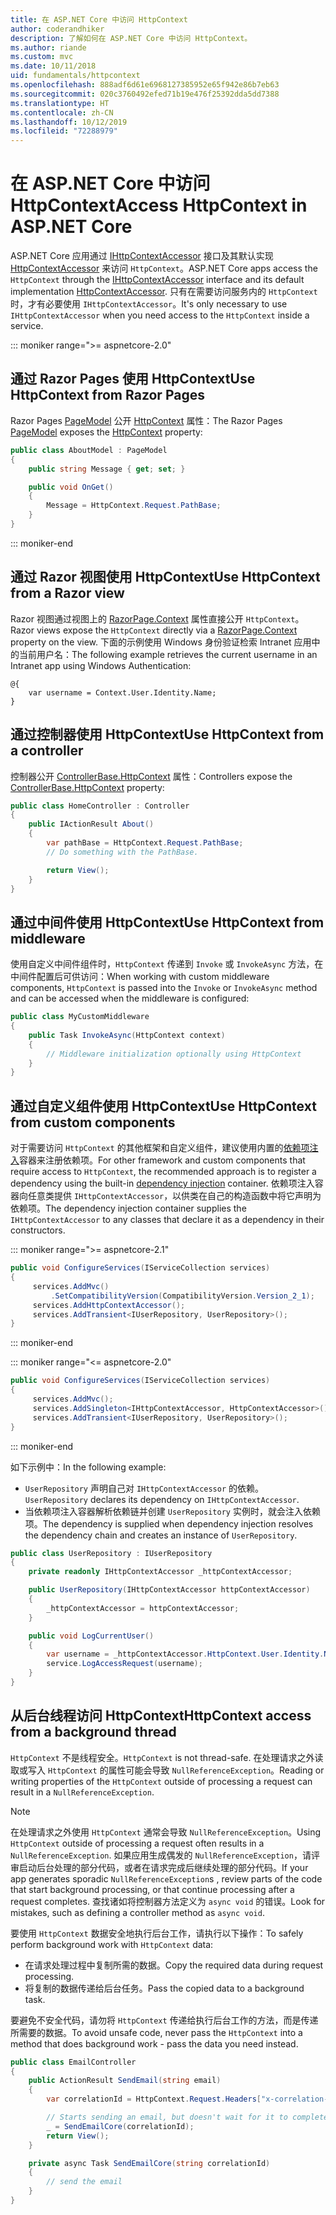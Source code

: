 ```yaml
---
title: 在 ASP.NET Core 中访问 HttpContext
author: coderandhiker
description: 了解如何在 ASP.NET Core 中访问 HttpContext。
ms.author: riande
ms.custom: mvc
ms.date: 10/11/2018
uid: fundamentals/httpcontext
ms.openlocfilehash: 888adf6d61e6968127385952e65f942e86b7eb63
ms.sourcegitcommit: 020c3760492efed71b19e476f25392dda5dd7388
ms.translationtype: HT
ms.contentlocale: zh-CN
ms.lasthandoff: 10/12/2019
ms.locfileid: "72288979"
---
```

# <a name="access-httpcontext-in-aspnet-core"></a><span data-ttu-id="1c8d7-103">在 ASP.NET Core 中访问 HttpContext</span><span class="sxs-lookup"><span data-stu-id="1c8d7-103">Access HttpContext in ASP.NET Core</span></span>

<span data-ttu-id="1c8d7-104">ASP.NET Core 应用通过 [IHttpContextAccessor](/dotnet/api/microsoft.aspnetcore.http.ihttpcontextaccessor) 接口及其默认实现 [HttpContextAccessor](/dotnet/api/microsoft.aspnetcore.http.httpcontextaccessor) 来访问 `HttpContext`。</span><span class="sxs-lookup"><span data-stu-id="1c8d7-104">ASP.NET Core apps access the `HttpContext` through the [IHttpContextAccessor](/dotnet/api/microsoft.aspnetcore.http.ihttpcontextaccessor) interface and its default implementation [HttpContextAccessor](/dotnet/api/microsoft.aspnetcore.http.httpcontextaccessor).</span></span> <span data-ttu-id="1c8d7-105">只有在需要访问服务内的 `HttpContext` 时，才有必要使用 `IHttpContextAccessor`。</span><span class="sxs-lookup"><span data-stu-id="1c8d7-105">It's only necessary to use `IHttpContextAccessor` when you need access to the `HttpContext` inside a service.</span></span>

::: moniker range=">= aspnetcore-2.0"

## <a name="use-httpcontext-from-razor-pages"></a><span data-ttu-id="1c8d7-106">通过 Razor Pages 使用 HttpContext</span><span class="sxs-lookup"><span data-stu-id="1c8d7-106">Use HttpContext from Razor Pages</span></span>

<span data-ttu-id="1c8d7-107">Razor Pages [PageModel](/dotnet/api/microsoft.aspnetcore.mvc.razorpages.pagemodel) 公开 [HttpContext](/dotnet/api/microsoft.aspnetcore.mvc.razorpages.pagemodel.httpcontext) 属性：</span><span class="sxs-lookup"><span data-stu-id="1c8d7-107">The Razor Pages [PageModel](/dotnet/api/microsoft.aspnetcore.mvc.razorpages.pagemodel) exposes the [HttpContext](/dotnet/api/microsoft.aspnetcore.mvc.razorpages.pagemodel.httpcontext) property:</span></span>

```csharp
public class AboutModel : PageModel
{
    public string Message { get; set; }

    public void OnGet()
    {
        Message = HttpContext.Request.PathBase;
    }
}
```

::: moniker-end

## <a name="use-httpcontext-from-a-razor-view"></a><span data-ttu-id="1c8d7-108">通过 Razor 视图使用 HttpContext</span><span class="sxs-lookup"><span data-stu-id="1c8d7-108">Use HttpContext from a Razor view</span></span>

<span data-ttu-id="1c8d7-109">Razor 视图通过视图上的 [RazorPage.Context](/dotnet/api/microsoft.aspnetcore.mvc.razor.razorpage.context#Microsoft_AspNetCore_Mvc_Razor_RazorPage_Context) 属性直接公开 `HttpContext`。</span><span class="sxs-lookup"><span data-stu-id="1c8d7-109">Razor views expose the `HttpContext` directly via a [RazorPage.Context](/dotnet/api/microsoft.aspnetcore.mvc.razor.razorpage.context#Microsoft_AspNetCore_Mvc_Razor_RazorPage_Context) property on the view.</span></span> <span data-ttu-id="1c8d7-110">下面的示例使用 Windows 身份验证检索 Intranet 应用中的当前用户名：</span><span class="sxs-lookup"><span data-stu-id="1c8d7-110">The following example retrieves the current username in an Intranet app using Windows Authentication:</span></span>

```cshtml
@{
    var username = Context.User.Identity.Name;
}
```

## <a name="use-httpcontext-from-a-controller"></a><span data-ttu-id="1c8d7-111">通过控制器使用 HttpContext</span><span class="sxs-lookup"><span data-stu-id="1c8d7-111">Use HttpContext from a controller</span></span>

<span data-ttu-id="1c8d7-112">控制器公开 [ControllerBase.HttpContext](/dotnet/api/microsoft.aspnetcore.mvc.controllerbase.httpcontext) 属性：</span><span class="sxs-lookup"><span data-stu-id="1c8d7-112">Controllers expose the [ControllerBase.HttpContext](/dotnet/api/microsoft.aspnetcore.mvc.controllerbase.httpcontext) property:</span></span>

```csharp
public class HomeController : Controller
{
    public IActionResult About()
    {
        var pathBase = HttpContext.Request.PathBase;
        // Do something with the PathBase.

        return View();
    }
}
```

## <a name="use-httpcontext-from-middleware"></a><span data-ttu-id="1c8d7-113">通过中间件使用 HttpContext</span><span class="sxs-lookup"><span data-stu-id="1c8d7-113">Use HttpContext from middleware</span></span>

<span data-ttu-id="1c8d7-114">使用自定义中间件组件时，`HttpContext` 传递到 `Invoke` 或 `InvokeAsync` 方法，在中间件配置后可供访问：</span><span class="sxs-lookup"><span data-stu-id="1c8d7-114">When working with custom middleware components, `HttpContext` is passed into the `Invoke` or `InvokeAsync` method and can be accessed when the middleware is configured:</span></span>

```csharp
public class MyCustomMiddleware
{
    public Task InvokeAsync(HttpContext context)
    {
        // Middleware initialization optionally using HttpContext
    }
}
```

## <a name="use-httpcontext-from-custom-components"></a><span data-ttu-id="1c8d7-115">通过自定义组件使用 HttpContext</span><span class="sxs-lookup"><span data-stu-id="1c8d7-115">Use HttpContext from custom components</span></span>

<span data-ttu-id="1c8d7-116">对于需要访问 `HttpContext` 的其他框架和自定义组件，建议使用内置的[依赖项注入](xref:fundamentals/dependency-injection)容器来注册依赖项。</span><span class="sxs-lookup"><span data-stu-id="1c8d7-116">For other framework and custom components that require access to `HttpContext`, the recommended approach is to register a dependency using the built-in [dependency injection](xref:fundamentals/dependency-injection) container.</span></span> <span data-ttu-id="1c8d7-117">依赖项注入容器向任意类提供 `IHttpContextAccessor`，以供类在自己的构造函数中将它声明为依赖项。</span><span class="sxs-lookup"><span data-stu-id="1c8d7-117">The dependency injection container supplies the `IHttpContextAccessor` to any classes that declare it as a dependency in their constructors.</span></span>

::: moniker range=">= aspnetcore-2.1"

```csharp
public void ConfigureServices(IServiceCollection services)
{
     services.AddMvc()
         .SetCompatibilityVersion(CompatibilityVersion.Version_2_1);
     services.AddHttpContextAccessor();
     services.AddTransient<IUserRepository, UserRepository>();
}
```

::: moniker-end

::: moniker range="<= aspnetcore-2.0"

```csharp
public void ConfigureServices(IServiceCollection services)
{
     services.AddMvc();
     services.AddSingleton<IHttpContextAccessor, HttpContextAccessor>();
     services.AddTransient<IUserRepository, UserRepository>();
}
```

::: moniker-end

<span data-ttu-id="1c8d7-118">如下示例中：</span><span class="sxs-lookup"><span data-stu-id="1c8d7-118">In the following example:</span></span>

* <span data-ttu-id="1c8d7-119">`UserRepository` 声明自己对 `IHttpContextAccessor` 的依赖。</span><span class="sxs-lookup"><span data-stu-id="1c8d7-119">`UserRepository` declares its dependency on `IHttpContextAccessor`.</span></span>
* <span data-ttu-id="1c8d7-120">当依赖项注入容器解析依赖链并创建 `UserRepository` 实例时，就会注入依赖项。</span><span class="sxs-lookup"><span data-stu-id="1c8d7-120">The dependency is supplied when dependency injection resolves the dependency chain and creates an instance of `UserRepository`.</span></span>

```csharp
public class UserRepository : IUserRepository
{
    private readonly IHttpContextAccessor _httpContextAccessor;

    public UserRepository(IHttpContextAccessor httpContextAccessor)
    {
        _httpContextAccessor = httpContextAccessor;
    }

    public void LogCurrentUser()
    {
        var username = _httpContextAccessor.HttpContext.User.Identity.Name;
        service.LogAccessRequest(username);
    }
}
```

## <a name="httpcontext-access-from-a-background-thread"></a><span data-ttu-id="1c8d7-121">从后台线程访问 HttpContext</span><span class="sxs-lookup"><span data-stu-id="1c8d7-121">HttpContext access from a background thread</span></span>

<span data-ttu-id="1c8d7-122">`HttpContext` 不是线程安全。</span><span class="sxs-lookup"><span data-stu-id="1c8d7-122">`HttpContext` is not thread-safe.</span></span> <span data-ttu-id="1c8d7-123">在处理请求之外读取或写入 `HttpContext` 的属性可能会导致 `NullReferenceException`。</span><span class="sxs-lookup"><span data-stu-id="1c8d7-123">Reading or writing properties of the `HttpContext` outside of processing a request can result in a `NullReferenceException`.</span></span>

> [!NOTE]
> <span data-ttu-id="1c8d7-124">在处理请求之外使用 `HttpContext` 通常会导致 `NullReferenceException`。</span><span class="sxs-lookup"><span data-stu-id="1c8d7-124">Using `HttpContext` outside of processing a request often results in a `NullReferenceException`.</span></span> <span data-ttu-id="1c8d7-125">如果应用生成偶发的 `NullReferenceException`，请评审启动后台处理的部分代码，或者在请求完成后继续处理的部分代码。</span><span class="sxs-lookup"><span data-stu-id="1c8d7-125">If your app generates sporadic `NullReferenceException`s , review parts of the code that start background processing, or that continue processing after a request completes.</span></span> <span data-ttu-id="1c8d7-126">查找诸如将控制器方法定义为 `async void` 的错误。</span><span class="sxs-lookup"><span data-stu-id="1c8d7-126">Look for mistakes, such as defining a controller method as `async void`.</span></span>

<span data-ttu-id="1c8d7-127">要使用 `HttpContext` 数据安全地执行后台工作，请执行以下操作：</span><span class="sxs-lookup"><span data-stu-id="1c8d7-127">To safely perform background work with `HttpContext` data:</span></span>

* <span data-ttu-id="1c8d7-128">在请求处理过程中复制所需的数据。</span><span class="sxs-lookup"><span data-stu-id="1c8d7-128">Copy the required data during request processing.</span></span>
* <span data-ttu-id="1c8d7-129">将复制的数据传递给后台任务。</span><span class="sxs-lookup"><span data-stu-id="1c8d7-129">Pass the copied data to a background task.</span></span>

<span data-ttu-id="1c8d7-130">要避免不安全代码，请勿将 `HttpContext` 传递给执行后台工作的方法，而是传递所需要的数据。</span><span class="sxs-lookup"><span data-stu-id="1c8d7-130">To avoid unsafe code, never pass the `HttpContext` into a method that does background work - pass the data you need instead.</span></span>

```csharp
public class EmailController
{
    public ActionResult SendEmail(string email)
    {
        var correlationId = HttpContext.Request.Headers["x-correlation-id"].ToString();

        // Starts sending an email, but doesn't wait for it to complete
        _ = SendEmailCore(correlationId);
        return View();
    }

    private async Task SendEmailCore(string correlationId)
    {
        // send the email
    }
}
